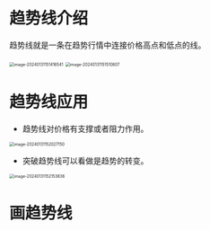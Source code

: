 # 趋势线介绍

趋势线就是一条在趋势行情中连接价格高点和低点的线。

<img src="/Users/zhangxuan/Library/Application Support/typora-user-images/image-20240131151416541.png" alt="image-20240131151416541" style="zoom:50%;" />

<img src="/Users/zhangxuan/Library/Application Support/typora-user-images/image-20240131151510807.png" alt="image-20240131151510807" style="zoom:50%;" />

# 趋势线应用

+ 趋势线对价格有支撑或者阻力作用。

<img src="/Users/zhangxuan/Library/Application Support/typora-user-images/image-20240131152027150.png" alt="image-20240131152027150" style="zoom:50%;" />

+ 突破趋势线可以看做是趋势的转变。

<img src="/Users/zhangxuan/Library/Application Support/typora-user-images/image-20240131152153836.png" alt="image-20240131152153836" style="zoom:50%;" />



# 画趋势线



